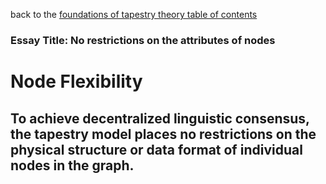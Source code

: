 back to the [foundations of tapestry theory table of contents](https://github.com/wds4/tribal-tapestry/blob/main/essays/bookJustification/hypotheses/tapestryFoundation.md)

### Essay Title: No restrictions on the attributes of nodes

Node Flexibility
=====

To achieve decentralized linguistic consensus, the tapestry model places no restrictions on the physical structure or data format of individual nodes in the graph.
-----
